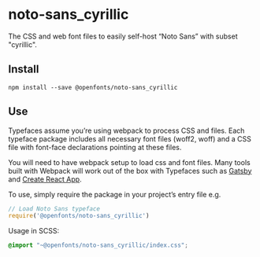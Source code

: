
# noto-sans_cyrillic

The CSS and web font files to easily self-host “Noto Sans” with subset "cyrillic".

## Install

`npm install --save @openfonts/noto-sans_cyrillic`

## Use

Typefaces assume you’re using webpack to process CSS and files. Each typeface
package includes all necessary font files (woff2, woff) and a CSS file with
font-face declarations pointing at these files.

You will need to have webpack setup to load css and font files. Many tools built
with Webpack will work out of the box with Typefaces such as [Gatsby](https://github.com/gatsbyjs/gatsby)
and [Create React App](https://github.com/facebookincubator/create-react-app).

To use, simply require the package in your project’s entry file e.g.

```javascript
// Load Noto Sans typeface
require('@openfonts/noto-sans_cyrillic')
```

Usage in SCSS:
```scss
@import "~@openfonts/noto-sans_cyrillic/index.css";
```
